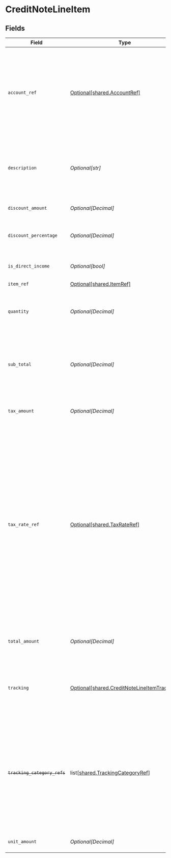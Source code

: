 # CreditNoteLineItem


## Fields

| Field                                                                                                                                                                                                                                                                                               | Type                                                                                                                                                                                                                                                                                                | Required                                                                                                                                                                                                                                                                                            | Description                                                                                                                                                                                                                                                                                         |
| --------------------------------------------------------------------------------------------------------------------------------------------------------------------------------------------------------------------------------------------------------------------------------------------------- | --------------------------------------------------------------------------------------------------------------------------------------------------------------------------------------------------------------------------------------------------------------------------------------------------- | --------------------------------------------------------------------------------------------------------------------------------------------------------------------------------------------------------------------------------------------------------------------------------------------------- | --------------------------------------------------------------------------------------------------------------------------------------------------------------------------------------------------------------------------------------------------------------------------------------------------- |
| `account_ref`                                                                                                                                                                                                                                                                                       | [Optional[shared.AccountRef]](undefined/models/shared/accountref.md)                                                                                                                                                                                                                                | :heavy_minus_sign:                                                                                                                                                                                                                                                                                  | Data types that reference an account, for example bill and invoice line items, use an accountRef that includes the ID and name of the linked account.                                                                                                                                               |
| `description`                                                                                                                                                                                                                                                                                       | *Optional[str]*                                                                                                                                                                                                                                                                                     | :heavy_minus_sign:                                                                                                                                                                                                                                                                                  | Friendly name of each line item. For example, the goods or service for which credit has been issued.                                                                                                                                                                                                |
| `discount_amount`                                                                                                                                                                                                                                                                                   | *Optional[Decimal]*                                                                                                                                                                                                                                                                                 | :heavy_minus_sign:                                                                                                                                                                                                                                                                                  | Value of any discounts applied.                                                                                                                                                                                                                                                                     |
| `discount_percentage`                                                                                                                                                                                                                                                                               | *Optional[Decimal]*                                                                                                                                                                                                                                                                                 | :heavy_minus_sign:                                                                                                                                                                                                                                                                                  | Percentage rate of any discount applied to the line item.                                                                                                                                                                                                                                           |
| `is_direct_income`                                                                                                                                                                                                                                                                                  | *Optional[bool]*                                                                                                                                                                                                                                                                                    | :heavy_minus_sign:                                                                                                                                                                                                                                                                                  | The credit note is a direct income if `True`.                                                                                                                                                                                                                                                       |
| `item_ref`                                                                                                                                                                                                                                                                                          | [Optional[shared.ItemRef]](undefined/models/shared/itemref.md)                                                                                                                                                                                                                                      | :heavy_minus_sign:                                                                                                                                                                                                                                                                                  | N/A                                                                                                                                                                                                                                                                                                 |
| `quantity`                                                                                                                                                                                                                                                                                          | *Optional[Decimal]*                                                                                                                                                                                                                                                                                 | :heavy_check_mark:                                                                                                                                                                                                                                                                                  | Number of units of the goods or service for which credit has been issued.                                                                                                                                                                                                                           |
| `sub_total`                                                                                                                                                                                                                                                                                         | *Optional[Decimal]*                                                                                                                                                                                                                                                                                 | :heavy_minus_sign:                                                                                                                                                                                                                                                                                  | Amount of credit associated with the line item, including discounts but excluding tax.                                                                                                                                                                                                              |
| `tax_amount`                                                                                                                                                                                                                                                                                        | *Optional[Decimal]*                                                                                                                                                                                                                                                                                 | :heavy_minus_sign:                                                                                                                                                                                                                                                                                  | Amount of tax associated with the line item.                                                                                                                                                                                                                                                        |
| `tax_rate_ref`                                                                                                                                                                                                                                                                                      | [Optional[shared.TaxRateRef]](undefined/models/shared/taxrateref.md)                                                                                                                                                                                                                                | :heavy_minus_sign:                                                                                                                                                                                                                                                                                  | Data types that reference a tax rate, for example invoice and bill line items, use a taxRateRef that includes the ID and name of the linked tax rate.<br/><br/>Found on:<br/><br/>- Bill line items<br/>- Bill Credit Note line items<br/>- Credit Note line items<br/>- Direct incomes line items<br/>- Invoice line items<br/>- Items |
| `total_amount`                                                                                                                                                                                                                                                                                      | *Optional[Decimal]*                                                                                                                                                                                                                                                                                 | :heavy_minus_sign:                                                                                                                                                                                                                                                                                  | Total amount of the line item, including discounts and tax.                                                                                                                                                                                                                                         |
| `tracking`                                                                                                                                                                                                                                                                                          | [Optional[shared.CreditNoteLineItemTracking]](undefined/models/shared/creditnotelineitemtracking.md)                                                                                                                                                                                                | :heavy_minus_sign:                                                                                                                                                                                                                                                                                  | Categories, and a project and customer, against which the item is tracked.                                                                                                                                                                                                                          |
| ~~`tracking_category_refs`~~                                                                                                                                                                                                                                                                        | list[[shared.TrackingCategoryRef](undefined/models/shared/trackingcategoryref.md)]                                                                                                                                                                                                                  | :heavy_minus_sign:                                                                                                                                                                                                                                                                                  | : warning: ** DEPRECATED **: This will be removed in a future release, please migrate away from it as soon as possible.<br/><br/>Reference to the tracking categories to which the line item is linked.                                                                                             |
| `unit_amount`                                                                                                                                                                                                                                                                                       | *Optional[Decimal]*                                                                                                                                                                                                                                                                                 | :heavy_check_mark:                                                                                                                                                                                                                                                                                  | Unit price of the goods or service.                                                                                                                                                                                                                                                                 |